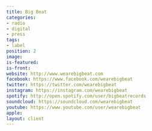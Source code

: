 ```yaml
---
title: Big Beat
categories:
- radio
- digital
- press
tags:
- label
position: 2
image: 
is-featured: 
is-front: 
website: http://www.wearebigbeat.com
facebook: https://www.facebook.com/wearebigbeat
twitter: https://twitter.com/wearebigbeat
instagram: https://instagram.com/wearebigbeat
spotify: http://open.spotify.com/user/bigbeatrecords
soundcloud: https://soundcloud.com/wearebigbeat
youtube: https://www.youtube.com/user/wearebigbeat
apple: 
layout: client
---
```


